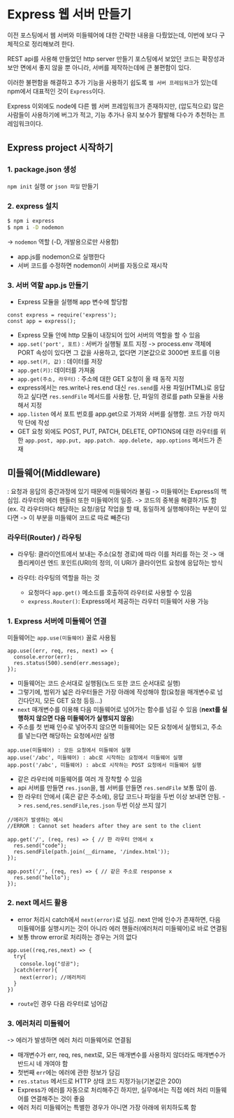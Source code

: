 # Express 웹 서버 만들기

이전 포스팅에서 웹 서버와 미들웨어에 대한 간략한 내용을 다뤘었는데, 이번에 보다 구체적으로 정리해보려 한다.

REST api를 사용해 만들었던 http server 만들기 포스팅에서 보았던 코드는 확장성과 보안 면에서 좋지 않을 뿐 아니라, 서버를 제작하는데에 큰 불편함이 있다.

이러한 불편함을 해결하고 추가 기능을 사용하기 쉽도록 `웹 서버 프레임워크`가 있는데 npm에서 대표적인 것이 `Express`이다.

Express 이외에도 node에 다른 웹 서버 프레임워크가 존재하지만, (압도적으로) 많은 사람들이 사용하기에 버그가 적고, 기능 추가나 유지 보수가 활발해 다수가 추천하는 프레임워크이다.


## Express project 시작하기

### 1. package.json 생성 
`npm init` 실행 or `json 파일` 만들기

### 2. express 설치
```BASH
$ npm i express
$ npm i -D nodemon
```
-> `nodemon` 역할 (-D, 개발용으로만 사용함)
- app.js를 nodemon으로 실행한다
- 서버 코드를 수정하면 nodemon이 서버를 자동으로 재시작

### 3. 서버 역할 app.js 만들기
- Express 모듈을 실행해 app 변수에 할당함
```JS
const express = require('express');
const app = express();
```
- Express 모듈 안에 http 모듈이 내장되어 있어 서버의 역할을 할 수 있음
- `app.set('port', 포트)` : 서버가 실행될 포트 지정
    -> process.env 객체에 PORT 속성이 있다면 그 값을 사용하고, 없다면 기본값으로 3000번 포트를 이용
- `app.set(키, 값)` : 데이터를 저장
- `app.get(키)`: 데이터를 가져옴
- `app.get(주소, 라우터)` :  주소에 대한 GET 요청이 올 때 동작 지정
- express에서는 res.write나 res.end 대신 `res.send`를 사용 
    파일(HTML)로 응답하고 싶다면 `res.sendFile` 메서드를 사용함. 단, 파일의 경로를 path 모듈을 사용해서 지정
- `app.listen` 에서 포트 번호를 app.get으로 가져와 서버를 실행함. 코드 가장 마지막 단에 작성
- GET 요청 외에도 POST, PUT, PATCH, DELETE, OPTIONS에 대한 라우터를 위한 `app.post, app.put, app.patch. app.delete, app.options` 메서드가 존재

## 미들웨어(Middleware)
: 요청과 응답의 중간과정에 있기 때문에 미들웨어라 불림
-> 미들웨어는 Express의 핵심임. 라우터와 에러 핸들러 또한 미들웨어의 일종. 
-> 코드의 중복을 해결하기도 함 (ex. 각 라우터마다 해당하는 요청/응답 작업을 할 때, 동일하게 실행해야하는 부분이 있다면 -> 이 부분을 미들웨어 코드로 따로 빼준다)

### 라우터(Router) / 라우팅

- 라우팅: 클라이언트에서 보내는 주소(요청 경로)에 따라 이를 처리를 하는 것
-> 애플리케이션 엔드 포인트(URI)의 정의, 이 URI가 클라이언트 요청에 응답하는 방식

- 라우터: 라우팅의 역할을 하는 것
  - 요청마다 `app.get()` 메소드를 호출하여 라우터로 사용할 수 있음
  - `express.Router()`: Express에서 제공하는 라우터 미들웨어 사용 가능


### 1. Express 서버에 미들웨어 연결
미들웨어는 `app.use(미들웨어)` 꼴로 사용됨

```JS
app.use((err, req, res, next) => {
  console.error(err);
  res.status(500).send(err.message);
});
```
- 미들웨어는 코드 순서대로 실행됨(노드 또한 코드 순서대로  실행)
- 그렇기에, 범위가 넓은 라우터들은 가장 아래에 작성해야 함(요청을 매개변수로 넘긴다던지, 모든 GET 요청 등등...)
- `next` 매개변수를 이용해 다음 미들웨어로 넘어가는 함수를 넘길 수 있음
(**next를 실행하지 않으면 다음 미들웨어가 실행되지 않음**)
- 주소를 첫 번째 인수로 넣어주지 않으면 미들웨어는 모든 요청에서 실행되고, 주소를 넣는다면 해당하는 요청에서만 실행
```JS
app.use(미들웨어) : 모든 요청에서 미들웨어 실행
app.use('/abc', 미들웨어) : abc로 시작하는 요청에서 미들웨어 실행
app.post('/abc', 미들웨어) : abc로 시작하는 POST 요청에서 미들웨어 실행
```
- 같은 라우터에 미들웨어를 여러 개 장착할 수 있음 
- api 서버를 만들면 `res.json`을, 웹 서버를 만들면 `res.sendFile` 보통 많이 씀.
- 한 라우터 안에서 (혹은 같은 주소에), 응답 코드나 파일을 두번 이상 보내면 안됨.
  -> `res.send`,`res.sendFile`,`res.json` 두번 이상 쓰지 않기
```JS
//에러가 발생하는 예시
//ERROR : Cannot set headers after they are sent to the client

app.get('/', (req, res) => { // 한 라우터 안에서 x
  res.send("code");
  res.sendFile(path.join(__dirname, '/index.html'));
});

app.post('/', (req, res) => { // 같은 주소로 response x
  res.send("hello");
});
```


### 2. next 메서드 활용
- error 처리시 catch에서 `next(error)`로 넘김. next 안에 인수가 존재하면, 다음 미들웨어를 실행시키는 것이 아니라 에러 핸들러(에러처리 미들웨어)로 바로 연결됨
- 보통 throw error로 처리하는 경우는 거의 없다
```JS
app.use((req,res,next) => {
  try{
    console.log("성공");
  }catch(error){
    next(error); //에러처리
  }
})
```
- `route`인 경우 다음 라우터로 넘어감

### 3. 에러처리 미들웨어
-> 에러가 발생하면 에러 처리 미들웨어로 연결됨

- 매개변수가 err, req, res, next로, 모든 매개변수를 사용하지 않더라도 매개변수가 반드시 네 개여야 함
- 첫번째 `err`에는 에러에 관한 정보가 담김
- `res.status` 메서드로 HTTP 상태 코드 지정가능(기본값은 200)
- Express가 에러를 자동으로 처리해주긴 하지만, 실무에서는 직접 에러 처리 미들웨어를 연결해주는 것이 좋음
- 에러 처리 미들웨어는 특별한 경우가 아니면 가장 아래에 위치하도록 함




 










